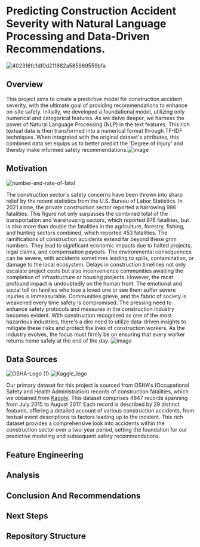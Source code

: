 # Predicting Construction Accident Severity with Natural Language Processing and Data-Driven Recommendations.

![402316fc1df0d211682a585969559bfa](https://github.com/pmjustafort/construction-accident-nlp-predict/assets/137816262/16bce4a6-fc71-4d04-bea1-eae1d3af7083)

## Overview
This project aims to create a predictive model for construction accident severity, with the ultimate goal of providing recommendations to enhance on-site safety. Initially, we developed a foundational model, utilizing only numerical and categorical features. As we delve deeper, we harness the power of Natural Language Processing (NLP) in the text features. This rich textual data is then transformed into a numerical format through TF-IDF techniques. When integrated with the original dataset's attributes, this combined data set equips us to better predict the 'Degree of Injury' and thereby make informed safety recommendations.![image](https://github.com/pmjustafort/construction-accident-nlp-predict/assets/137816262/26074872-7ffe-4cfd-893a-17690210e08b)


## Motivation

![number-and-rate-of-fatal](https://github.com/pmjustafort/construction-accident-nlp-predict/assets/137816262/813dfd39-f488-4214-a96c-b56779d5337f)

The construction sector's safety concerns have been thrown into sharp relief by the recent statistics from the U.S. Bureau of Labor Statistics. In 2021 alone, the private construction sector reported a harrowing 986 fatalities. This figure not only surpasses the combined total of the transportation and warehousing sectors, which reported 976 fatalities, but is also more than double the fatalities in the agriculture, forestry, fishing, and hunting sectors combined, which reported 453 fatalities.
The ramifications of construction accidents extend far beyond these grim numbers. They lead to significant economic impacts due to halted projects, legal claims, and compensation payouts. The environmental consequences can be severe, with accidents sometimes leading to spills, contamination, or damage to the local ecosystem. Delays in construction timelines not only escalate project costs but also inconvenience communities awaiting the completion of infrastructure or housing projects.
However, the most profound impact is undoubtedly on the human front. The emotional and social toll on families who lose a loved one or see them suffer severe injuries is immeasurable. Communities grieve, and the fabric of society is weakened every time safety is compromised.
The pressing need to enhance safety protocols and measures in the construction industry becomes evident. With construction recognized as one of the most hazardous industries, there's a dire need to utilize data-driven insights to mitigate these risks and protect the lives of construction workers. As the industry evolves, the focus must firmly be on ensuring that every worker returns home safely at the end of the day.
![image](https://github.com/pmjustafort/construction-accident-nlp-predict/assets/137816262/46f1a84f-ffa7-4631-8019-17ca30eac907)

## Data Sources
![OSHA-Logo (1)](https://github.com/pmjustafort/construction-accident-nlp-predict/assets/137816262/742bdf61-6722-43f3-ba4f-0cd871415fb8)
![Kaggle_logo](https://github.com/pmjustafort/construction-accident-nlp-predict/assets/137816262/6885c8a9-e5d5-41a1-a724-c0fa3b09f78d)

Our primary dataset for this project is sourced from OSHA's (Occupational Safety and Health Administration) records of construction fatalities, which we obtained from [Kaggle](https://www.kaggle.com/datasets/ruqaiyaship/osha-accident-and-injury-data-1517). This dataset comprises 4847 records spanning from July 2015 to August 2017. Each record is described by 29 distinct features, offering a detailed account of various construction accidents, from textual event descriptions to factors leading up to the incident.
This rich dataset provides a comprehensive look into accidents within the construction sector over a two-year period, setting the foundation for our predictive modeling and subsequent safety recommendations.

## Feature Engineering

## Analysis

## Conclusion And Recommendations

## Next Steps

## Repository Structure
